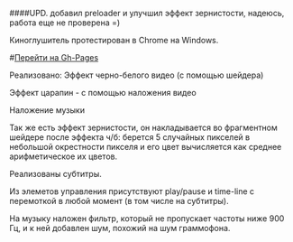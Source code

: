 ####UPD. добавил preloader и улучшил эффект зернистости, надеюсь, работа еще не проверена =)

Киноглушитель протестирован в Chrome на Windows.

#[Перейти на Gh-Pages](https://yuriy-baranov.github.io/homework-3/)

Реализовано:
Эффект черно-белого видео (с помощью шейдера)

Эффект царапин - с помощью наложения видео

Наложение музыки

Так же есть эффект зернистости, он накладывается во фрагментном шейдере после эффекта ч/б: берется 5 случайных пикселей в небольшой окрестности пикселя и его цвет вычисляется как среднее арифметическое их цветов.

Реализованы субтитры.

Из элеметов управления присутствуют play/pause и time-line с перемоткой в любой момент (в том числе на субтитры).

На музыку наложен фильтр, который не пропускает частоты ниже 900 Гц, и к ней добавлен шум, похожий на шум граммофона.